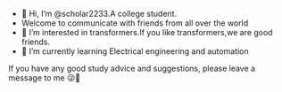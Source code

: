 - 👋 Hi, I’m @scholar2233.A college student.
- Welcome to communicate with friends from all over the world
- 👀 I’m interested in transformers.If you like transformers,we are good friends.
- 🌱 I’m currently learning Electrical engineering and automation
  
If you have any good study advice and suggestions, please leave a message to me 😜💖

<!---
scholar2233/scholar2233 is a ✨ special ✨ repository because its `README.md` (this file) appears on your GitHub profile.
You can click the Preview link to take a look at your changes.
--->
